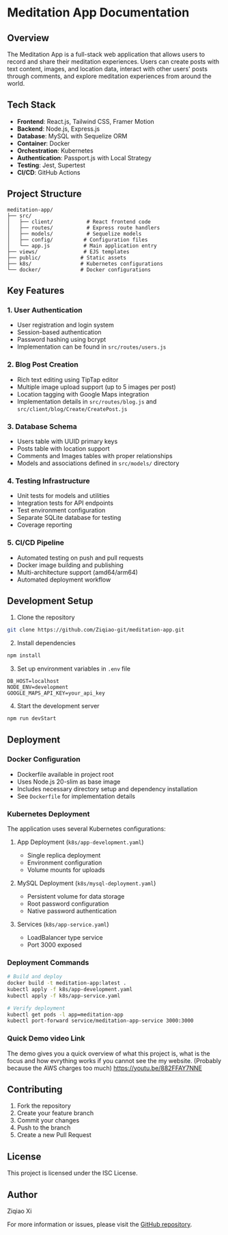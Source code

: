 # Meditation App Documentation

## Overview
The Meditation App is a full-stack web application that allows users to record and share their meditation experiences. Users can create posts with text content, images, and location data, interact with other users' posts through comments, and explore meditation experiences from around the world.

## Tech Stack
- **Frontend**: React.js, Tailwind CSS, Framer Motion
- **Backend**: Node.js, Express.js
- **Database**: MySQL with Sequelize ORM
- **Container**: Docker
- **Orchestration**: Kubernetes
- **Authentication**: Passport.js with Local Strategy
- **Testing**: Jest, Supertest
- **CI/CD**: GitHub Actions

## Project Structure
```
meditation-app/
├── src/
│   ├── client/           # React frontend code
│   ├── routes/           # Express route handlers
│   ├── models/           # Sequelize models
│   ├── config/          # Configuration files
│   └── app.js           # Main application entry
├── views/               # EJS templates
├── public/             # Static assets
├── k8s/                # Kubernetes configurations
└── docker/             # Docker configurations
```

## Key Features

### 1. User Authentication
- User registration and login system
- Session-based authentication
- Password hashing using bcrypt
- Implementation can be found in `src/routes/users.js`

### 2. Blog Post Creation
- Rich text editing using TipTap editor
- Multiple image upload support (up to 5 images per post)
- Location tagging with Google Maps integration
- Implementation details in `src/routes/blog.js` and `src/client/blog/Create/CreatePost.js`

### 3. Database Schema
- Users table with UUID primary keys
- Posts table with location support
- Comments and Images tables with proper relationships
- Models and associations defined in `src/models/` directory

### 4. Testing Infrastructure
- Unit tests for models and utilities
- Integration tests for API endpoints
- Test environment configuration
- Separate SQLite database for testing
- Coverage reporting

### 5. CI/CD Pipeline
- Automated testing on push and pull requests
- Docker image building and publishing
- Multi-architecture support (amd64/arm64)
- Automated deployment workflow

## Development Setup

1. Clone the repository
```bash
git clone https://github.com/Ziqiao-git/meditation-app.git
```

2. Install dependencies
```bash
npm install
```

3. Set up environment variables in `.env` file
```
DB_HOST=localhost
NODE_ENV=development
GOOGLE_MAPS_API_KEY=your_api_key
```

4. Start the development server
```bash
npm run devStart
```

## Deployment

### Docker Configuration
- Dockerfile available in project root
- Uses Node.js 20-slim as base image
- Includes necessary directory setup and dependency installation
- See `Dockerfile` for implementation details

### Kubernetes Deployment
The application uses several Kubernetes configurations:

1. App Deployment (`k8s/app-development.yaml`)
   - Single replica deployment
   - Environment configuration
   - Volume mounts for uploads

2. MySQL Deployment (`k8s/mysql-deployment.yaml`)
   - Persistent volume for data storage
   - Root password configuration
   - Native password authentication

3. Services (`k8s/app-service.yaml`)
   - LoadBalancer type service
   - Port 3000 exposed

### Deployment Commands
```bash
# Build and deploy
docker build -t meditation-app:latest .
kubectl apply -f k8s/app-development.yaml
kubectl apply -f k8s/app-service.yaml

# Verify deployment
kubectl get pods -l app=meditation-app
kubectl port-forward service/meditation-app-service 3000:3000
```
### Quick Demo video Link
The demo gives you a quick overview of what this project is, what is the focus and how evrything works if you cannot see the my website. (Probably because the AWS charges too much)
https://youtu.be/882FFAY7NNE

## Contributing
1. Fork the repository
2. Create your feature branch
3. Commit your changes
4. Push to the branch
5. Create a new Pull Request

## License
This project is licensed under the ISC License.

## Author
Ziqiao Xi

For more information or issues, please visit the [GitHub repository](https://github.com/Ziqiao-git/meditation-app).
